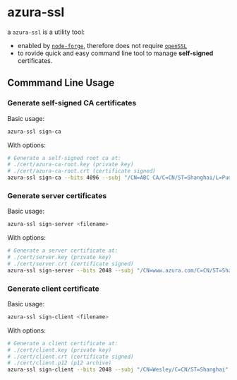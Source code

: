 # azura-ssl

a `azura-ssl` is a utility tool:

- enabled by [`node-forge`](https://github.com/jprichardson/node-fs-extra), therefore does not require [`openSSL`](https://www.openssl.org/)
- to rovide quick and easy command line tool to manage **self-signed** certificates.

## Commmand Line Usage

### Generate self-signed CA certificates

Basic usage:

```bash
azura-ssl sign-ca
```

With options:

```bash
# Generate a self-signed root ca at:
# ./cert/azura-ca-root.key (private key)
# ./cert/azura-ca-root.crt (certificate signed)
azura-ssl sign-ca --bits 4096 --subj "/CN=ABC CA/C=CN/ST=Shanghai/L=Pudong District" cert/azura-ca-root
```

### Generate server certificates

Basic usage:

```bash
azura-ssl sign-server <filename>
```

With options:

```bash
# Generate a server certificate at:
# ./cert/server.key (private key)
# ./cert/server.crt (certificate signed)
azura-ssl sign-server --bits 2048 --subj "/CN=www.azura.com/C=CN/ST=Shanghai/L=Pudong District" --ca cert/azura-ca-root.crt --cakey cert/azura-ca-root.key --san cert/server
```

### Generate client certificate

Basic usage:

```bash
azura-ssl sign-client <filename>
```

With options:

```bash
# Generate a client certificate at:
# ./cert/client.key (private key)
# ./cert/client.crt (certificate signed)
# ./cert/client.p12 (p12 archive)
azura-ssl sign-client --bits 2048 --subj "/CN=Wesley/C=CN/ST=Shanghai" --ca cert/azura-ca-root.crt --cakey cert/azura-ca-root.key --name "Zili Wesley" cert/client
```
